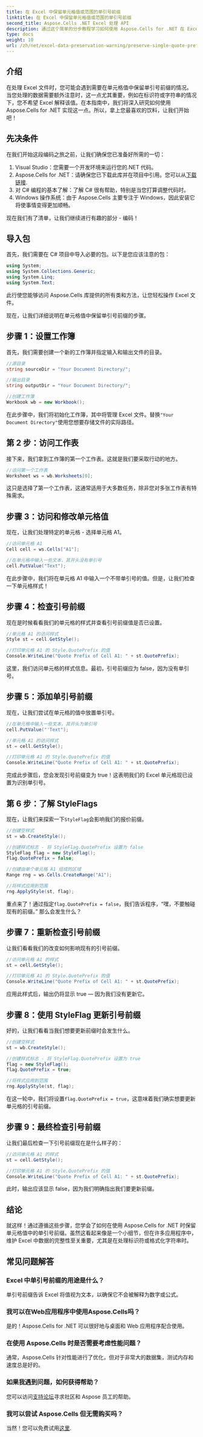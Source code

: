 ```yaml
---
title: 在 Excel 中保留单元格值或范围的单引号前缀
linktitle: 在 Excel 中保留单元格值或范围的单引号前缀
second_title: Aspose.Cells .NET Excel 处理 API
description: 通过这个简单的分步教程学习如何使用 Aspose.Cells for .NET 在 Excel 单元格中保留单引号前缀。
type: docs
weight: 10
url: /zh/net/excel-data-preservation-warning/preserve-single-quote-prefix-of-cell-value-or-range-in-excel/
---
```

## 介绍

在处理 Excel 文件时，您可能会遇到需要在单元格值中保留单引号前缀的情况。当您处理的数据需要额外注意时，这一点尤其重要，例如在标识符或字符串的情况下，您不希望 Excel 解释该值。在本指南中，我们将深入研究如何使用 Aspose.Cells for .NET 实现这一点。所以，拿上您最喜欢的饮料，让我们开始吧！

## 先决条件

在我们开始这段编码之旅之前，让我们确保您已准备好所需的一切：

1. Visual Studio：您需要一个开发环境来运行您的.NET 代码。
2.  Aspose.Cells for .NET：请确保您已下载此库并在项目中引用。您可以从[下载链接](https://releases.aspose.com/cells/net/).
3. 对 C# 编程的基本了解：了解 C# 很有帮助，特别是当您打算调整代码时。
4. Windows 操作系统：由于 Aspose.Cells 主要专注于 Windows，因此安装它将使事情变得更加顺畅。

现在我们有了清单，让我们继续进行有趣的部分 - 编码！

## 导入包

首先，我们需要在 C# 项目中导入必要的包。以下是您应该注意的包：

```csharp
using System;
using System.Collections.Generic;
using System.Linq;
using System.Text;
```

此行使您能够访问 Aspose.Cells 库提供的所有类和方法，让您轻松操作 Excel 文件。 

现在，让我们详细说明在单元格值中保留单引号前缀的步骤。

## 步骤 1：设置工作簿

首先，我们需要创建一个新的工作簿并指定输入和输出文件的目录。

```csharp
//源目录
string sourceDir = "Your Document Directory/";

//输出目录
string outputDir = "Your Document Directory/";

//创建工作簿
Workbook wb = new Workbook();
```

在此步骤中，我们将初始化工作簿，其中将管理 Excel 文件。替换`"Your Document Directory"`使用您想要存储文件的实际路径。

## 第 2 步：访问工作表

接下来，我们拿到工作簿的第一个工作表。这就是我们要采取行动的地方。

```csharp
//访问第一个工作表
Worksheet ws = wb.Worksheets[0];
```

这只是选择了第一个工作表，这通常适用于大多数任务，除非您对多张工作表有特殊需求。

## 步骤 3：访问和修改单元格值

现在，让我们处理特定的单元格 - 选择单元格 A1。 

```csharp
//访问单元格 A1
Cell cell = ws.Cells["A1"];

//在单元格中输入一些文本，其开头没有单引号
cell.PutValue("Text");
```

在此步骤中，我们将在单元格 A1 中输入一个不带单引号的值。但是，让我们检查一下单元格样式！

## 步骤 4：检查引号前缀

现在是时候看看我们的单元格的样式并查看引号前缀值是否已设置。

```csharp
//单元格 A1 的访问样式
Style st = cell.GetStyle();

//打印单元格 A1 的 Style.QuotePrefix 的值
Console.WriteLine("Quote Prefix of Cell A1: " + st.QuotePrefix);
```

这里，我们访问单元格的样式信息。最初，引号前缀应为 false，因为没有单引号。

## 步骤 5：添加单引号前缀

现在，让我们尝试在单元格的值中放置单引号。

```csharp
//在单元格中输入一些文本，其开头为单引号
cell.PutValue("'Text");

//单元格 A1 的访问样式
st = cell.GetStyle();

//打印单元格 A1 的 Style.QuotePrefix 的值
Console.WriteLine("Quote Prefix of Cell A1: " + st.QuotePrefix);
```

完成此步骤后，您会发现引号前缀变为 true！这表明我们的 Excel 单元格现已设置为识别单引号。

## 第 6 步：了解 StyleFlags

现在，让我们来探索一下`StyleFlag`会影响我们的报价前缀。

```csharp
//创建空样式
st = wb.CreateStyle();

//创建样式标志 - 将 StyleFlag.QuotePrefix 设置为 false
StyleFlag flag = new StyleFlag();
flag.QuotePrefix = false;

//创建由单个单元格 A1 组成的区域
Range rng = ws.Cells.CreateRange("A1");

//将样式应用到范围
rng.ApplyStyle(st, flag);
```

重点来了！通过指定`flag.QuotePrefix = false`，我们告诉程序，“嘿，不要触碰现有的前缀。” 那么会发生什么？

## 步骤 7：重新检查引号前缀

让我们看看我们的改变如何影响现有的引号前缀。

```csharp
//访问单元格 A1 的样式
st = cell.GetStyle();

//打印单元格 A1 的 Style.QuotePrefix 的值
Console.WriteLine("Quote Prefix of Cell A1: " + st.QuotePrefix);
```

应用此样式后，输出仍将显示 true — 因为我们没有更新它。

## 步骤 8：使用 StyleFlag 更新引号前缀

好的，让我们看看当我们想要更新前缀时会发生什么。

```csharp
//创建空样式
st = wb.CreateStyle();

//创建样式标志 - 将 StyleFlag.QuotePrefix 设置为 true
flag = new StyleFlag();
flag.QuotePrefix = true;

//将样式应用到范围
rng.ApplyStyle(st, flag);
```

在这一轮中，我们将设置`flag.QuotePrefix = true`，这意味着我们确实想要更新单元格的引号前缀。

## 步骤 9：最终检查引号前缀

让我们最后检查一下引号前缀现在是什么样子的：

```csharp
//访问单元格 A1 的样式
st = cell.GetStyle();

//打印单元格 A1 的 Style.QuotePrefix 的值
Console.WriteLine("Quote Prefix of Cell A1: " + st.QuotePrefix);
```

此时，输出应该显示 false，因为我们明确指出我们要更新前缀。

## 结论

就这样！通过遵循这些步骤，您学会了如何在使用 Aspose.Cells for .NET 时保留单元格值中的单引号前缀。虽然这看起来像是一个小细节，但在许多应用程序中，维护 Excel 中数据的完整性至关重要，尤其是在处理标识符或格式化字符串时。 

## 常见问题解答

### Excel 中单引号前缀的用途是什么？  
单引号前缀告诉 Excel 将值视为文本，以确保它不会被解释为数字或公式。

### 我可以在Web应用程序中使用Aspose.Cells吗？  
是的！Aspose.Cells for .NET 可以很好地与桌面和 Web 应用程序配合使用。

### 在使用 Aspose.Cells 时是否需要考虑性能问题？  
通常，Aspose.Cells 针对性能进行了优化，但对于非常大的数据集，测试内存和速度总是好的。

### 如果我遇到问题，如何获得帮助？  
您可以访问[支持论坛](https://forum.aspose.com/c/cells/9)寻求社区和 Aspose 员工的帮助。

### 我可以尝试 Aspose.Cells 但无需购买吗？  
当然！您可以免费试用[这里](https://releases.aspose.com/).
